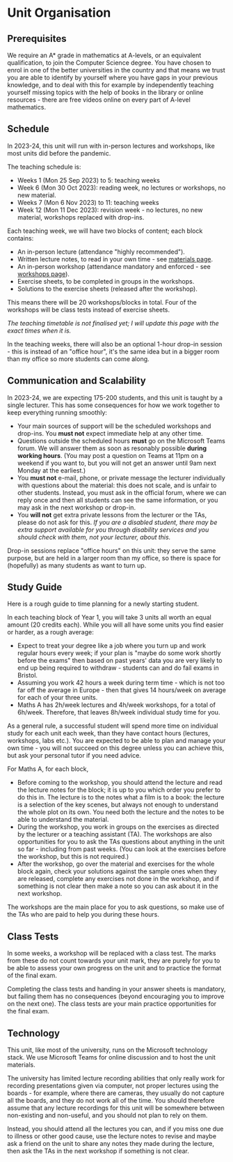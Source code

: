 # Unit Organisation

## Prerequisites

We require an A* grade in mathematics at A-levels, or an equivalent qualification, to join the Computer Science degree. You have chosen to enrol in one of the better universities in the country and that means we trust you are able to identify by yourself where you have gaps in your previous knowledge, and to deal with this for example by independently teaching yourself missing topics with the help of books in the library or online resources - there are free videos online on every part of A-level mathematics.

## Schedule

In 2023-24, this unit will run with in-person lectures and workshops, like most units did before the pandemic.

The teaching schedule is:

  - Weeks 1 (Mon 25 Sep 2023) to 5: teaching weeks
  - Week 6 (Mon 30 Oct 2023): reading week, no lectures or workshops, no new material.
  - Weeks 7 (Mon 6 Nov 2023) to 11: teaching weeks
  - Week 12 (Mon 11 Dec 2023): revision week - no lectures, no new material, workshops replaced with drop-ins.

Each teaching week, we will have two blocks of content; each block contains:

  - An in-person lecture (attendance "highly recommended").
  - Written lecture notes, to read in your own time - see [materials page](materials.md).
  - An in-person workshop (attendance mandatory and enforced - see [workshops page](workshops.md)).
  - Exercise sheets, to be completed in groups in the workshops.
  - Solutions to the exercise sheets (released after the workshop). 

This means there will be 20 workshops/blocks in total. Four of the workshops will be class tests instead of exercise sheets.

_The teaching timetable is not finalised yet; I will update this page with the exact times when it is._

In the teaching weeks, there will also be an optional 1-hour drop-in session - this is instead of an "office hour", it's the same idea but in a bigger room than my office so more students can come along.

## Communication and Scalability

In 2023-24, we are expecting 175-200 students, and this unit is taught by a single lecturer. This has some consequences for how we work together to keep everything running smoothly:

  - Your main sources of support will be the scheduled workshops and drop-ins. You **must not** expect immediate help at any other time.
  - Questions outside the scheduled hours **must** go on the Microsoft Teams forum. We will answer them as soon as resonably possible **during working hours**. (You may post a question on Teams at 11pm on a weekend if you want to, but you will not get an answer until 9am next Monday at the earliest.)
  - You **must not** e-mail, phone, or private message the lecturer individually with questions about the material: this does not scale, and is unfair to other students. Instead, you must ask in the official forum, where we can reply once and then all students can see the same information, or you may ask in the next workshop or drop-in.
  - You **will not** get extra private lessons from the lecturer or the TAs, please do not ask for this. _If you are a disabled student, there may be extra support available for you through disability services and you should check with them, not your lecturer, about this._

Drop-in sessions replace "office hours" on this unit: they serve the same purpose, but are held in a larger room than my office, so there is space for (hopefully) as many students as want to turn up.

## Study Guide

Here is a rough guide to time planning for a newly starting student.

In each teaching block of Year 1, you will take 3 units all worth an equal amount (20 credits each). While you will all have some units you find easier or harder, as a rough average:

  - Expect to treat your degree like a job where you turn up and work regular hours every week; if your plan is "maybe do some work shortly before the exams" then based on past years' data you are very likely to end up being required to withdraw - students can and do fail exams in Bristol.
  - Assuming you work 42 hours a week during term time - which is not too far off the average in Europe - then that gives 14 hours/week on average for each of your three units.
  - Maths A has 2h/week lectures and 4h/week workshops, for a total of 6h/week. Therefore, that leaves 8h/week individual study time for you.

As a general rule, a successful student will spend more time on individual study for each unit each week, than they have contact hours (lectures, workshops, labs etc.). You are expected to be able to plan and manage your own time - you will not succeed on this degree unless you can achieve this, but ask your personal tutor if you need advice.

For Maths A, for each block,

  - Before coming to the workshop, you should attend the lecture and read the lecture notes for the block; it is up to you which order you prefer to do this in. The lecture is to the notes what a film is to a book: the lecture is a selection of the key scenes, but always not enough to understand the whole plot on its own. You need both the lecture and the notes to be able to understand the material.
  - During the workshop, you work in groups on the exercises as directed by the lecturer or a teaching assistant (TA). The workshops are also opportunities for you to ask the TAs questions about anything in the unit so far - including from past weeks. (You can look at the exercises before the workshop, but this is not required.)
  - After the workshop, go over the material and exercises for the whole block again, check your solutions against the sample ones when they are released, complete any exercises not done in the workshop, and if something is not clear then make a note so you can ask about it in the next workshop.

The workshops are the main place for you to ask questions, so make use of the TAs who are paid to help you during these hours.

## Class Tests

In some weeks, a workshop will be replaced with a class test. The marks from these do not count towards your unit mark, they are purely for you to be able to assess your own progress on the unit and to practice the format of the final exam. 

Completing the class tests and handing in your answer sheets is mandatory, but failing them has no consequences (beyond encouraging you to improve on the next one). The class tests are your main practice opportunities for the final exam.

## Technology

This unit, like most of the university, runs on the Microsoft technology stack. 
We use Microsoft Teams for online discussion and to host the unit materials.

The university has limited lecture recording abilities that only really work for recording presentations given via computer, not proper lectures using the boards - for example, where there are cameras, they usually do not capture all the boards, and they do not work all of the time. You should therefore assume that any lecture recordings for this unit will be somewhere between non-existing and non-useful, and you should not plan to rely on them. 

Instead, you should attend all the lectures you can, and if you miss one due to illness or other good cause, use the lecture notes to revise and maybe ask a friend on the unit to share any notes they made during the lecture, then ask the TAs in the next workshop if something is not clear.

